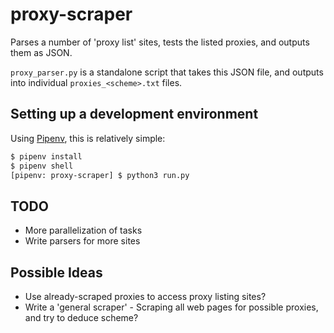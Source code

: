 # proxy-scraper

Parses a number of 'proxy list' sites, tests the listed proxies, and outputs
them as JSON.

`proxy_parser.py` is a standalone script that takes this JSON file, and outputs
into individual `proxies_<scheme>.txt` files.

## Setting up a development environment

Using [Pipenv](https://github.com/pypa/pipenv), this is relatively simple:

```bash
$ pipenv install
$ pipenv shell
[pipenv: proxy-scraper] $ python3 run.py
```

## TODO

- More parallelization of tasks
- Write parsers for more sites

## Possible Ideas

- Use already-scraped proxies to access proxy listing sites?
- Write a 'general scraper' - Scraping all web pages for possible proxies,
and try to deduce scheme?
